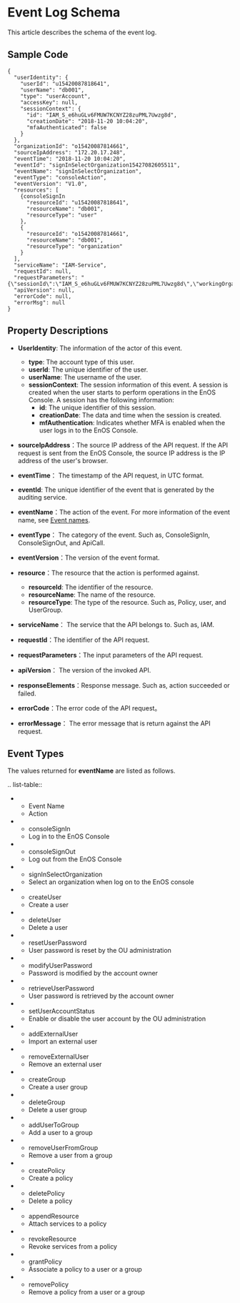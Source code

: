 # Event Log Schema

This article describes the schema of the event log.


## Sample Code

```
{
  "userIdentity": {
    "userId": "u15420087818641",
    "userName": "db001",
    "type": "userAccount",
    "accessKey": null,
    "sessionContext": {
      "id": "IAM_S_e6huGLv6FMUW7KCNYZ28zuPML7Uwzg8d",
      "creationDate": "2018-11-20 10:04:20",
      "mfaAuthenticated": false
    }
  },
  "organizationId": "o15420087814661",
  "sourceIpAddress": "172.20.17.248",
  "eventTime": "2018-11-20 10:04:20",
  "eventId": "signInSelectOrganization15427082605511",
  "eventName": "signInSelectOrganization",
  "eventType": "consoleAction",
  "eventVersion": "V1.0",
  "resources": [
    {consoleSignIn
      "resourceId": "u15420087818641",
      "resourceName": "db001",
      "resourceType": "user"
    },
    {
      "resourceId": "o15420087814661",
      "resourceName": "db001",
      "resourceType": "organization"
    }
  ],
  "serviceName": "IAM-Service",
  "requestId": null,
  "requestParameters": "{\"sessionId\":\"IAM_S_e6huGLv6FMUW7KCNYZ28zuPML7Uwzg8d\",\"workingOrganizationId\":\"o15420087814661\",\"organizationId\":\"o15420087814661\"}",
  "apiVersion": null,
  "errorCode": null,
  "errorMsg": null
}
```

## Property Descriptions

- **UserIdentity**: The information of the actor of this event.
  + **type**: The account type of this user. <!--Currently only has account type _userAccount_.-->
  + **userId**: The unique identifier of the user.
  + **userName**: The username of the user.
  + **sessionContext**: The session information of this event. A session is created when the user starts to perform operations in the EnOS Console. A session has the following information:
    - **id**: The unique identifier of this session.
    - **creationDate**: The data and time when the session is created.
    - **mfAuthentication**: Indicates whether MFA is enabled when the user logs in to the EnOS Console.
- **sourceIpAddress**：The source IP address of the API request. If the API request is sent from the EnOS Console, the source IP address is the IP address of the user's browser.
- **eventTime**： The timestamp of the API request, in UTC format.
- **eventId**: The unique identifier of the event that is generated by the auditing service.  
- **eventName**：The action of the event. For more information of the event name, see [Event names](#event_types).
- **eventType**： The category of the event. Such as, ConsoleSignIn, ConsoleSignOut, and ApiCall.
- **eventVersion**：The version of the event format.
- **resource**：The resource that the action is performed against.
  + **resourceId**:  The identifier of the resource.  
  + **resourceName**: The name of the resource.
  + **resourceType**: The type of the resource. Such as, Policy, user, and UserGroup.

- **serviceName**： The service that the API belongs to. Such as, IAM.
- **requestId**：The identifier of the API request.
- **requestParameters**：The input parameters of the API request.
- **apiVersion**： The version of the invoked API.
- **responseElements**：Response message. Such as, action succeeded or failed.
- **errorCode**：The error code of the API request。
- **errorMessage**： The error message that is return against the API request.

## Event Types

The values returned for **eventName** are listed as follows.

.. list-table::

   * - Event Name
     - Action
   * - consoleSignIn
     - Log in to the EnOS Console
   * - consoleSignOut
     - Log out from the EnOS Console
   * - signInSelectOrganization
     - Select an organization when log on to the EnOS console
   * - createUser
     - Create a user
   * - deleteUser
     - Delete a user
   * - resetUserPassword
     - User password is reset by the OU administration
   * - modifyUserPassword
     - Password is modified by the account owner
   * - retrieveUserPassword
     - User password is retrieved by the account owner
   * - setUserAccountStatus
     - Enable or disable the user account by the OU administration
   * - addExternalUser
     - Import an external user
   * - removeExternalUser
     - Remove an external user
   * - createGroup
     - Create a user group
   * - deleteGroup
     - Delete a user group
   * - addUserToGroup
     - Add a user to a group
   * - removeUserFromGroup
     - Remove a user from a group
   * - createPolicy
     - Create a policy
   * - deletePolicy
     - Delete a policy
   * - appendResource
     - Attach services to a policy
   * - revokeResource
     - Revoke services from a policy
   * - grantPolicy
     - Associate a policy to a user or a group
   * - removePolicy
     - Remove a policy from a user or a group

<!--end-->
